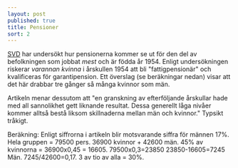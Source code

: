 ```yaml
---
layout: post
published: true
title: Pensioner
sort: 2
---
```



[SVD](http://www.svd.se/majoriteten-av-kvinnor-riskerar-fattigpension "Majoriteten av kvinnor riskerar fattigpension") har undersökt hur pensionerna kommer se ut för den del av befolkningen som jobbat _mest_ och är födda år 1954. Enligt undersökningen riskerar _varannan kvinna_ i årskullen 1954 att bli "fattigpensionär" och kvalificeras för garantipension. Ett överslag (se beräkningar nedan) visar att det här drabbar tre gånger så många kvinnor som män.
 
Artikeln menar dessutom att "en granskning av efterföljande årskullar hade med all sannolikhet gett liknande resultat. Dessa generellt låga nivåer kommer alltså bestå liksom skillnaderna mellan män och kvinnor." Typsikt tråkigt.
 
Beräkning: Enligt siffrorna i artikeln blir motsvarande siffra för männen 17%. Hela gruppen = 79500 pers. 36900 kvinnor + 42600 män. 45% av kvinnorna = 36900x0,45 = 16605. 79500x0,3=23850 23850-16605=7245 Män. 7245/42600=0,17.
3 av tio av alla = 30%.
